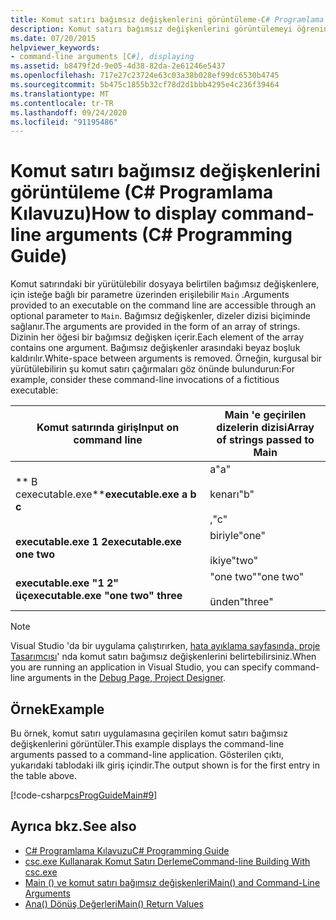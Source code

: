```yaml
---
title: Komut satırı bağımsız değişkenlerini görüntüleme-C# Programlama Kılavuzu
description: Komut satırı bağımsız değişkenlerini görüntülemeyi öğrenin. Bir kod örneğine bakın ve kullanılabilir ek kaynakları görüntüleyin.
ms.date: 07/20/2015
helpviewer_keywords:
- command-line arguments [C#], displaying
ms.assetid: b8479f2d-9e05-4d38-82da-2e61246e5437
ms.openlocfilehash: 717e27c23724e63c03a38b028ef99dc6530b4745
ms.sourcegitcommit: 5b475c1855b32cf78d2d1bbb4295e4c236f39464
ms.translationtype: MT
ms.contentlocale: tr-TR
ms.lasthandoff: 09/24/2020
ms.locfileid: "91195486"
---
```

# <a name="how-to-display-command-line-arguments-c-programming-guide"></a><span data-ttu-id="d138c-104">Komut satırı bağımsız değişkenlerini görüntüleme (C# Programlama Kılavuzu)</span><span class="sxs-lookup"><span data-stu-id="d138c-104">How to display command-line arguments (C# Programming Guide)</span></span>

<span data-ttu-id="d138c-105">Komut satırındaki bir yürütülebilir dosyaya belirtilen bağımsız değişkenlere, için isteğe bağlı bir parametre üzerinden erişilebilir `Main` .</span><span class="sxs-lookup"><span data-stu-id="d138c-105">Arguments provided to an executable on the command line are accessible through an optional parameter to `Main`.</span></span> <span data-ttu-id="d138c-106">Bağımsız değişkenler, dizeler dizisi biçiminde sağlanır.</span><span class="sxs-lookup"><span data-stu-id="d138c-106">The arguments are provided in the form of an array of strings.</span></span> <span data-ttu-id="d138c-107">Dizinin her öğesi bir bağımsız değişken içerir.</span><span class="sxs-lookup"><span data-stu-id="d138c-107">Each element of the array contains one argument.</span></span> <span data-ttu-id="d138c-108">Bağımsız değişkenler arasındaki beyaz boşluk kaldırılır.</span><span class="sxs-lookup"><span data-stu-id="d138c-108">White-space between arguments is removed.</span></span> <span data-ttu-id="d138c-109">Örneğin, kurgusal bir yürütülebilirin şu komut satırı çağırmaları göz önünde bulundurun:</span><span class="sxs-lookup"><span data-stu-id="d138c-109">For example, consider these command-line invocations of a fictitious executable:</span></span>  
  
|<span data-ttu-id="d138c-110">Komut satırında giriş</span><span class="sxs-lookup"><span data-stu-id="d138c-110">Input on command line</span></span>|<span data-ttu-id="d138c-111">Main 'e geçirilen dizelerin dizisi</span><span class="sxs-lookup"><span data-stu-id="d138c-111">Array of strings passed to Main</span></span>|  
|----------------------------|-------------------------------------|  
|<span data-ttu-id="d138c-112">\*\* B cexecutable.exe\*\*</span><span class="sxs-lookup"><span data-stu-id="d138c-112">**executable.exe a b c**</span></span>|<span data-ttu-id="d138c-113">a</span><span class="sxs-lookup"><span data-stu-id="d138c-113">"a"</span></span><br /><br /> <span data-ttu-id="d138c-114">kenarı</span><span class="sxs-lookup"><span data-stu-id="d138c-114">"b"</span></span><br /><br /> <span data-ttu-id="d138c-115">,</span><span class="sxs-lookup"><span data-stu-id="d138c-115">"c"</span></span>|  
|<span data-ttu-id="d138c-116">**executable.exe 1 2**</span><span class="sxs-lookup"><span data-stu-id="d138c-116">**executable.exe one two**</span></span>|<span data-ttu-id="d138c-117">biriyle</span><span class="sxs-lookup"><span data-stu-id="d138c-117">"one"</span></span><br /><br /> <span data-ttu-id="d138c-118">ikiye</span><span class="sxs-lookup"><span data-stu-id="d138c-118">"two"</span></span>|  
|<span data-ttu-id="d138c-119">**executable.exe "1 2" üç**</span><span class="sxs-lookup"><span data-stu-id="d138c-119">**executable.exe "one two" three**</span></span>|<span data-ttu-id="d138c-120">"one two"</span><span class="sxs-lookup"><span data-stu-id="d138c-120">"one two"</span></span><br /><br /> <span data-ttu-id="d138c-121">ünden</span><span class="sxs-lookup"><span data-stu-id="d138c-121">"three"</span></span>|  
  
> [!NOTE]
> <span data-ttu-id="d138c-122">Visual Studio 'da bir uygulama çalıştırırken, [hata ayıklama sayfasında, proje Tasarımcısı](/visualstudio/ide/reference/debug-page-project-designer)' nda komut satırı bağımsız değişkenlerini belirtebilirsiniz.</span><span class="sxs-lookup"><span data-stu-id="d138c-122">When you are running an application in Visual Studio, you can specify command-line arguments in the [Debug Page, Project Designer](/visualstudio/ide/reference/debug-page-project-designer).</span></span>  
  
## <a name="example"></a><span data-ttu-id="d138c-123">Örnek</span><span class="sxs-lookup"><span data-stu-id="d138c-123">Example</span></span>  

 <span data-ttu-id="d138c-124">Bu örnek, komut satırı uygulamasına geçirilen komut satırı bağımsız değişkenlerini görüntüler.</span><span class="sxs-lookup"><span data-stu-id="d138c-124">This example displays the command-line arguments passed to a command-line application.</span></span> <span data-ttu-id="d138c-125">Gösterilen çıktı, yukarıdaki tablodaki ilk giriş içindir.</span><span class="sxs-lookup"><span data-stu-id="d138c-125">The output shown is for the first entry in the table above.</span></span>  
  
 [!code-csharp[csProgGuideMain#9](~/samples/snippets/csharp/VS_Snippets_VBCSharp/csProgGuideMain/CS/Class1.cs#9)]  
  
## <a name="see-also"></a><span data-ttu-id="d138c-126">Ayrıca bkz.</span><span class="sxs-lookup"><span data-stu-id="d138c-126">See also</span></span>

- [<span data-ttu-id="d138c-127">C# Programlama Kılavuzu</span><span class="sxs-lookup"><span data-stu-id="d138c-127">C# Programming Guide</span></span>](../index.md)
- [<span data-ttu-id="d138c-128">csc.exe Kullanarak Komut Satırı Derleme</span><span class="sxs-lookup"><span data-stu-id="d138c-128">Command-line Building With csc.exe</span></span>](../../language-reference/compiler-options/command-line-building-with-csc-exe.md)
- [<span data-ttu-id="d138c-129">Main () ve komut satırı bağımsız değişkenleri</span><span class="sxs-lookup"><span data-stu-id="d138c-129">Main() and Command-Line Arguments</span></span>](./index.md)
- [<span data-ttu-id="d138c-130">Ana() Dönüş Değerleri</span><span class="sxs-lookup"><span data-stu-id="d138c-130">Main() Return Values</span></span>](./main-return-values.md)
